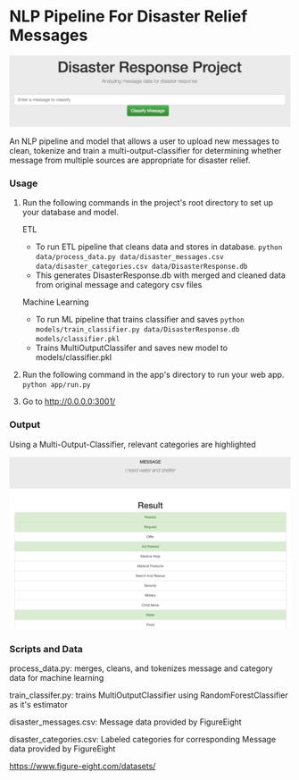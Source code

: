 # NLP Pipeline For Disaster Relief Messages

![Web Page Banner](https://raw.githubusercontent.com/prussell21/nlp-pipeline-project/master/docs/web-page-banner.png)

An NLP pipeline and model that allows a user to upload new messages to clean, tokenize and train a multi-output-classifier for determining whether message from multiple sources are appropriate for disaster relief.

### Usage

1. Run the following commands in the project's root directory to set up your database and model.

   ETL
    - To run ETL pipeline that cleans data and stores in database.
        `python data/process_data.py data/disaster_messages.csv data/disaster_categories.csv data/DisasterResponse.db`
    - This generates DisasterResponse.db with merged and cleaned data from original message and category csv files
    
   Machine Learning
    - To run ML pipeline that trains classifier and saves
        `python models/train_classifier.py data/DisasterResponse.db models/classifier.pkl`
    - Trains MultiOutputClassifer and saves new model to models/classifier.pkl

2. Run the following command in the app's directory to run your web app.
    `python app/run.py`

3. Go to http://0.0.0.0:3001/

### Output

Using a Multi-Output-Classifier, relevant categories are highlighted


![Classification Image](https://raw.githubusercontent.com/prussell21/nlp-pipeline-project/master/docs/message-classificaton.png)

### Scripts and Data

process_data.py: merges, cleans, and tokenizes message and category data for machine learning

train_classifer.py: trains MultiOutputClassifier using RandomForestClassifier as it's estimator

disaster_messages.csv: Message data provided by FigureEight

disaster_categories.csv: Labeled categories for corresponding Message data provided by FigureEight

https://www.figure-eight.com/datasets/


